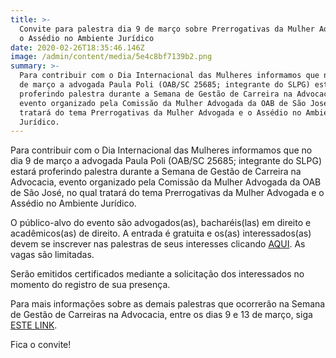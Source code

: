 ```yaml
---
title: >-
  Convite para palestra dia 9 de março sobre Prerrogativas da Mulher Advogada e
  o Assédio no Ambiente Jurídico
date: 2020-02-26T18:35:46.146Z
image: /admin/content/media/5e4c8bf7139b2.png
summary: >-
  Para contribuir com o Dia Internacional das Mulheres informamos que no dia 9
  de março a advogada Paula Poli (OAB/SC 25685; integrante do SLPG) estará
  proferindo palestra durante a Semana de Gestão de Carreira na Advocacia,
  evento organizado pela Comissão da Mulher Advogada da OAB de São José, no qual
  tratará do tema Prerrogativas da Mulher Advogada e o Assédio no Ambiente
  Jurídico.
---
```

Para contribuir com o Dia Internacional das Mulheres informamos que no dia 9 de março a advogada Paula Poli (OAB/SC 25685; integrante do SLPG) estará proferindo palestra durante a Semana de Gestão de Carreira na Advocacia, evento organizado pela Comissão da Mulher Advogada da OAB de São José, no qual tratará do tema Prerrogativas da Mulher Advogada e o Assédio no Ambiente Jurídico. 

O público-alvo do evento são advogados(as), bacharéis(las) em direito e acadêmicos(as) de direito. A entrada é gratuita e os(as) interessados(as) devem se inscrever nas palestras de seus interesses clicando [AQUI](https://www.google.com/url?q=https://www.sympla.com.br/prerrogativas-da-mulher-advogada-e-o-assedio-no-ambiente-juridico__797873&sa=D&ust=1582744433337000&usg=AFQjCNGUhDNo0IHdW3HW5KaQlWtlbqK-7Q). As vagas são limitadas.

Serão emitidos certificados mediante a solicitação dos interessados no momento do registro de sua presença.

Para mais informações sobre as demais palestras que ocorrerão na Semana de Gestão de Carreiras na Advocacia, entre os dias 9 e 13 de março, siga [ESTE LINK](https://www.google.com/url?q=http://www.oabsaojose.org.br/noticias/1701&sa=D&ust=1582744416461000&usg=AFQjCNH3yyYMu_7hpNly5mQBBOBPdHc5Og).

Fica o convite!
